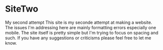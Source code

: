 # SiteTwo
My second attempt
This site is my seconde attempt at making a website. The issues I'm addressing here are mainly formatting errors especially one mobile. The site itself is pretty simple but I'm 
trying to focus on spacing and such. If you have any suggestions or criticisms please feel free to let me know.
